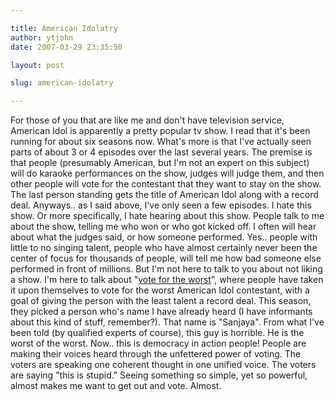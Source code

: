 ```yaml
---

title: American Idolatry
author: ytjohn
date: 2007-03-29 23:35:50

layout: post

slug: american-idolatry

---
```

For those of you that are like me and don't have television service, American Idol is apparently a pretty popular tv show.  I read that it's been running for about six seasons now.  What's more is that I've actually seen parts of about 3 or 4 episodes over the last several years.
The premise is that people (presumably American, but I'm not an expert on this subject) will do karaoke performances on the show, judges will judge them, and then other people will vote for the contestant that they want to stay on the show.  The last person standing gets the title of American Idol along with a record deal.
Anyways.. as I said above, I've only seen a few episodes.  I hate this show.  Or more specifically, I hate hearing about this show.  People talk to me about the show, telling me who won or who got kicked off.  I often will hear about what the judges said, or how someone performed.  Yes.. people with little to no singing talent, people who have almost certainly never been the center of focus for thousands of people, will tell me how bad someone else performed in front of millions.
But I'm not here to talk to you about not liking a show.  I'm here to talk about "<a title="Vote for the Worst" href="http://www.votefortheworst.com/">vote for the worst</a>", where people have taken it upon themselves to vote for the worst American Idol contestant, with a goal of giving the person with the least talent a record deal.  This season, they picked a person who's name I have already heard (I have informants about this kind of stuff, remember?).  That name is "Sanjaya".  From what I've been told (by qualified experts of course), this guy is horrible.  He is the worst of the worst.  Now.. this is democracy in action people!  People are making their voices heard through the unfettered power of voting.  The voters are speaking one coherent thought in one unified voice. The voters are saying "this is stupid."
Seeing something so simple, yet so powerful, almost makes me want to get out and vote.  Almost.
